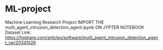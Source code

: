 # ML-project
Machine Learning Research Project
IMPORT THE multi_agent_intrusion_detection_agent.ipynb ON JYPTER NOTEBOOK
Dataset Link: https://figshare.com/articles/software/multi_agent_intrusion_detection_agent_rar/20341026
